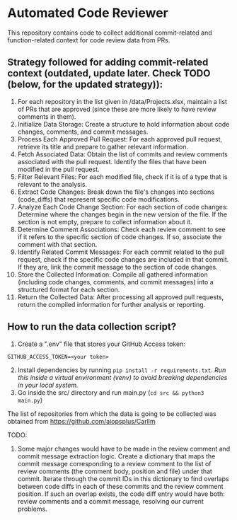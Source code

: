 # Automated Code Reviewer
This repository contains code to collect additional commit-related and function-related context for code review data from PRs.

## Strategy followed for adding commit-related context (outdated, update later. Check TODO (below, for the updated strategy)):
1. For each repository in the list given in /data/Projects.xlsx, maintain a list of PRs that are approved (since these are more likely to have review comments in them).
2. Initialize Data Storage: Create a structure to hold information about code changes, comments, and commit messages.
3. Process Each Approved Pull Request: For each approved pull request, retrieve its title and prepare to gather relevant information.
4. Fetch Associated Data: Obtain the list of commits and review comments associated with the pull request. Identify the files that have been modified in the pull request.
5. Filter Relevant Files: For each modified file, check if it is of a type that is relevant to the analysis.
6. Extract Code Changes: Break down the file's changes into sections (code_diffs) that represent specific code modifications.
7. Analyze Each Code Change Section: For each section of code changes: Determine where the changes begin in the new version of the file. If the section is not empty, prepare to collect information about it.
8. Determine Comment Associations: Check each review comment to see if it refers to the specific section of code changes. If so, associate the comment with that section.
9. Identify Related Commit Messages: For each commit related to the pull request, check if the specific code changes are included in that commit. If they are, link the commit message to the section of code changes.
10. Store the Collected Information: Compile all gathered information (including code changes, comments, and commit messages) into a structured format for each section.
11. Return the Collected Data: After processing all approved pull requests, return the compiled information for further analysis or reporting.

## How to run the data collection script?
1. Create a ".env" file that stores your GitHub Access token:
```
GITHUB_ACCESS_TOKEN=<your token>
```
2. Install dependencies by running `pip install -r requirements.txt`. *Run this inside a virtual environment (venv) to avoid breaking dependencies in your local system.*
3. Go inside the src/ directory and run main.py (`cd src && python3 main.py`)

The list of repositories from which the data is going to be collected was obtained from https://github.com/aiopsplus/Carllm


TODO:
1. Some major changes would have to be made in the review comment and commit message extraction logic. Create a dictionary that maps the commit message corresponding to a review comment to the list of review comments (the comment body, position and file) under that commit. Iterate through the commit IDs in this dictionary to find overlaps between code diffs in each of these commits and the review comment position. If such an overlap exists, the code diff entry would have both: review comments and a commit message, resolving our current problems.
